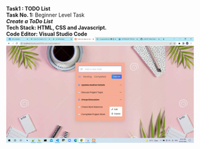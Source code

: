 <b>Task1 : TODO List</b><br>
<b>Task No. 1:</b> Beginner Level Task<br>
  <i><b>Create a ToDo List</b></i><br>
<b>Tech Stack:<b> HTML, CSS and Javascript.<br>
<b>Code Editor:<b> Visual Studio Code<br>
  <img src ="Task1/SS.png" alt ="todolist">
